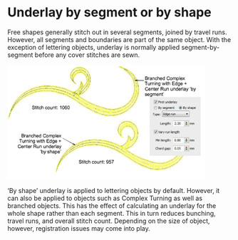 # Underlay by segment or by shape

Free shapes generally stitch out in several segments, joined by travel runs. However, all segments and boundaries are part of the same object. With the exception of lettering objects, underlay is normally applied segment-by-segment before any cover stitches are sewn.

![underlays00012.png](assets/underlays00012.png)

‘By shape’ underlay is applied to lettering objects by default. However, it can also be applied to objects such as Complex Turning as well as branched objects. This has the effect of calculating an underlay for the whole shape rather than each segment. This in turn reduces bunching, travel runs, and overall stitch count. Depending on the size of object, however, registration issues may come into play.
